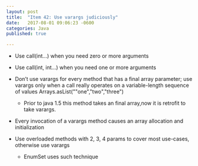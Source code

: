 ```yaml
---
layout: post
title:  "Item 42: Use varargs judiciously"
date:   2017-08-01 09:06:23 -0600
categories: Java
published: true

---
```


* Use call(int...) when you need zero or more arguments
* Use call(int, int...) when you need one or more arguments
    
* Don’t use varargs for every method that has a final array parameter; use varargs only when a call really operates on a variable-length sequence of values
    Arrays.asList(""one","two","three")
    * Prior to java 1.5 this method takes an final array,now it is retrofit to take varargs. 
* Every invocation of a varargs method causes an array allocation and initialization
* Use overloaded methods with 2, 3, 4 params to cover most use-cases, otherwise use varargs
    * EnumSet uses such technique